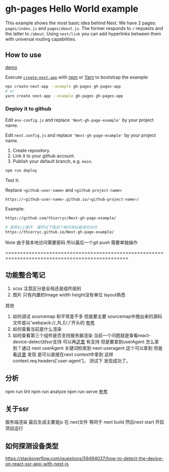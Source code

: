 # gh-pages Hello World example

This example shows the most basic idea behind Next. We have 2 pages: `pages/index.js` and `pages/about.js`. The former responds to `/` requests and the latter to `/about`. Using `next/link` you can add hyperlinks between them with universal routing capabilities.

## How to use

[demo](https://nd-yi.github.io/test-Next-gh-page-example.io/)

Execute [`create-next-app`](https://github.com/vercel/next.js/tree/canary/packages/create-next-app) with [npm](https://docs.npmjs.com/cli/init) or [Yarn](https://yarnpkg.com/lang/en/docs/cli/create/) to bootstrap the example:

```bash
npx create-next-app --example gh-pages gh-pages-app
# or
yarn create next-app --example gh-pages gh-pages-app
```

### Deploy it to github

Edit `env-config.js` and replace `'Next-gh-page-example'` by your project name.

Edit `next.config.js` and replace `'Next-gh-page-example'` by your project name.

1.  Create repository.
2.  Link it to your github account.
3.  Publish your default branch, e.g. `main`.

```bash
npm run deploy
```

Test it:

Replace `<github-user-name>` and `<github-project-name>`

```bash
https://<github-user-name>.github.io/<github-project-name>/
```

Example:

```bash
https://github.com/thierryc/Next-gh-page-example/

# 按照以上操作  最终在下面这个格式地址能成功访问
https://thierryc.github.io/Next-gh-page-example/
```

Note 
由于我本地访问需要密码  所以最后一个git push 需要单独操作



================================================================================================
## 功能整合笔记
  1. scss 注意区分是全局还是组件级别
  2. 图片 只有内置的Image width height没有单位 layout熟悉
   

其他
 1. 如何调试  sourcemap
     和平常差不多  但是要主要 sourcemap中搜出来的源码文件是以'webpack://_N_E/./'开头的
     [参考](https://nextjs.org/docs/advanced-features/debugging)
 2. 如何查看当前是什么渲染
 3. 如何查看第三个组件是否支持服务器渲染
   当前一个问题就是查看react-device-detect对ssr支持 可以再[这里](https://github.com/duskload/react-device-detect/blob/master/docs/api.md) 有支持  但是要拿到userAgent  怎么拿到？通过 next  userAgent  关键词检索到 next-useragent 这个可以拿到 但是看[这里](https://github.com/tokuda109/next-useragent)
   发现 是可以直接在next context中拿到 这样 context.req.headers['user-agent']， 测试下 发现成功了。

## 分析
npm run lint
npm run analyze
npm run serve
[参考](https://github.com/vercel/next.js/tree/canary/examples/analyze-bundles)

## 关于ssr
服务端渲染 最后生成主要是js  在.next文件  等同于 next build  然后next start 开启项目运行

## 如何探测设备类型
https://stackoverflow.com/questions/59494037/how-to-detect-the-device-on-react-ssr-app-with-next-js
